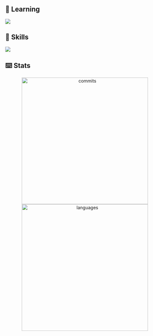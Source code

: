 ## 🌱 Learning

<a href="https://skillicons.dev">
  <img src="https://skillicons.dev/icons?i=react,django,astro&perline=14" />
</a>

## 🚀 Skills

<a href="https://skillicons.dev">
  <img src="https://skillicons.dev/icons?i=html,css,js,c,cs,cpp,docker,azure,git,github,figma,vscode,visualstudio,androidstudio&perline=14" />
</a>

## ⌨️ Stats

<p align="center">
    <img alt="commits" width="400px" src="https://github-readme-stats.vercel.app/api?username=sebasbello&count_private=true&show_icons=true&custom_title=GitHub&theme=highcontrast&layout=compact&hide_border=true&rank_icon=github" /> <br>
    <img alt="languages" width="400px" src="https://github-readme-stats.vercel.app/api/top-langs/?username=sebasbello&count_private=true&custom_title=Stack&theme=highcontrast&layout=pie&border_radius=8&hide_border=true" />
</p>
